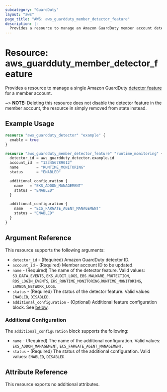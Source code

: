```yaml
---
subcategory: "GuardDuty"
layout: "aws"
page_title: "AWS: aws_guardduty_member_detector_feature"
description: |-
  Provides a resource to manage an Amazon GuardDuty member account detector feature
---
```


# Resource: aws_guardduty_member_detector_feature

Provides a resource to manage a single Amazon GuardDuty [detector feature](https://docs.aws.amazon.com/guardduty/latest/ug/guardduty-features-activation-model.html#guardduty-features) for a member account.

~> **NOTE:** Deleting this resource does not disable the detector feature in the member account, the resource in simply removed from state instead.

## Example Usage

```terraform
resource "aws_guardduty_detector" "example" {
  enable = true
}

resource "aws_guardduty_member_detector_feature" "runtime_monitoring" {
  detector_id = aws_guardduty_detector.example.id
  account_id  = "123456789012"
  name        = "RUNTIME_MONITORING"
  status      = "ENABLED"

  additional_configuration {
    name   = "EKS_ADDON_MANAGEMENT"
    status = "ENABLED"
  }

  additional_configuration {
    name   = "ECS_FARGATE_AGENT_MANAGEMENT"
    status = "ENABLED"
  }
}
```

## Argument Reference

This resource supports the following arguments:

* `detector_id` - (Required) Amazon GuardDuty detector ID.
* `account_id` - (Required) Member account ID to be updated.
* `name` - (Required) The name of the detector feature. Valid values: `S3_DATA_EVENTS`, `EKS_AUDIT_LOGS`, `EBS_MALWARE_PROTECTION`, `RDS_LOGIN_EVENTS`, `EKS_RUNTIME_MONITORING`,`RUNTIME_MONITORING`, `LAMBDA_NETWORK_LOGS`.
* `status` - (Required) The status of the detector feature. Valid values: `ENABLED`, `DISABLED`.
* `additional_configuration` - (Optional) Additional feature configuration block. See [below](#additional-configuration).

### Additional Configuration

The `additional_configuration` block supports the following:

* `name` - (Required) The name of the additional configuration. Valid values: `EKS_ADDON_MANAGEMENT`, `ECS_FARGATE_AGENT_MANAGEMENT`.
* `status` - (Required) The status of the additional configuration. Valid values: `ENABLED`, `DISABLED`.

## Attribute Reference

This resource exports no additional attributes.
